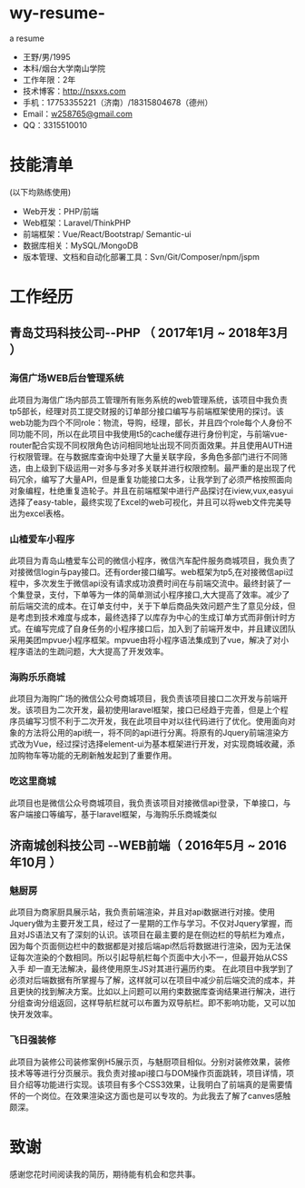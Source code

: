 # wy-resume-
a resume 
 - 王野/男/1995
 - 本科/烟台大学南山学院 
 - 工作年限：2年
 - 技术博客：http://nsxxs.com 
- 手机：17753355221（济南）/18315804678（德州）
- Email：w258765@gmail.com 
- QQ：3315510010
    
# 技能清单
(以下均熟练使用)
- Web开发：PHP/前端
- Web框架：Laravel/ThinkPHP
- 前端框架：Vue/React/Bootstrap/ Semantic-ui
- 数据库相关：MySQL/MongoDB
- 版本管理、文档和自动化部署工具：Svn/Git/Composer/npm/jspm

# 工作经历 


## 青岛艾玛科技公司--PHP （ 2017年1月 ~ 2018年3月 ）


### 海信广场WEB后台管理系统
此项目为海信广场内部员工管理所有账务系统的web管理系统，该项目中我负责tp5部长，经理对员工提交财报的订单部分接口编写与前端框架使用的探讨。该web功能为四个不同role：物流，导购，经理，部长，并且四个role每个人身份不同功能不同，所以在此项目中我使用t5的cache缓存进行身份判定，与前端vue-router配合实现不同权限角色访问相同地址出现不同页面效果。并且使用AUTH进行权限管理。在与数据库查询中处理了大量关联字段，多角色多部门进行不同筛选，由上级到下级运用一对多与多对多关联并进行权限控制。最严重的是出现了代码冗余，编写了大量API，但是重复功能接口太多，让我学到了必须严格按照面向对象编程，杜绝重复造轮子。并且在前端框架中进行产品探讨在iview,vux,easyui选择了easy-table，最终实现了Excel的web可视化，并且可以将web文件完美导出为excel表格。 

### 山楂爱车小程序
此项目为青岛山楂爱车公司的微信小程序，微信汽车配件服务商城项目，我负责了对接微信login与pay接口。还有order接口编写。web框架为tp5,在对接微信api过程中，多次发生于微信api没有请求成功浪费时间在与前端交流中。最终封装了一个集登录，支付，下单等为一体的简单测试小程序接口,大大提高了效率。减少了前后端交流的成本。在订单支付中，关于下单后商品失效问题产生了意见分歧，但是考虑到技术难度与成本，最终选择了以库存为中心的生成订单方式而非倒计时方式。在编写完成了自身任务的小程序接口后，加入到了前端开发中，并且建议团队采用美团mpvue小程序框架。mpvue由将小程序语法集成到了vue，解决了对小程序语法的生疏问题，大大提高了开发效率。


### 海购乐乐商城
此项目为海购广场的微信公众号商城项目，我负责该项目接口二次开发与前端开发。该项目为二次开发，最初使用laravel框架，接口已经趋于完善，但是上个程序员编写习惯不利于二次开发，我在此项目中对以往代码进行了优化。使用面向对象的方法将公用的api统一，将不同的api进行分离。将原有的Jquery前端渲染方式改为Vue，经过探讨选择element-ui为基本框架进行开发，对实现商城收藏，添加购物车等功能的无刷新触发起到了重要作用。


### 吃这里商城
此项目也是微信公众号商城项目，我负责该项目对接微信api登录，下单接口，与客户端接口等编写，基于laravel框架，与海购乐乐商城类似

## 济南城创科技公司 --WEB前端（ 2016年5月 ~ 2016年10月 ）

### 魅厨房
此项目为商家厨具展示站，我负责前端渲染，并且对api数据进行对接。使用Jquery做为主要开发工具，经过了一星期的工作与学习。不仅对Jquery掌握，而且对JS语法又有了深刻的认识。该项目在最主要的是在侧边栏的导航栏为难点，因为每个页面侧边栏中的数据都是对接后端api然后将数据进行渲染，因为无法保证每次渲染的个数相同。所以引起导航栏每个页面中大小不一，但最开始从CSS入手 却一直无法解决，最终使用原生JS对其进行遍历约束。
在此项目中我学到了必须对后端数据有所掌握与了解，这样就可以在项目中减少前后端交流的成本，并且更快的找到解决方案。比如以上问题可以用约束数据库查询结果进行解决，进行分组查询分组返回，这样导航栏就可以布置为双导航栏。即不影响功能，又可以加快开发效率。


### 飞日强装修
此项目为装修公司装修案例H5展示页，与魅厨项目相似。分别对装修效果，装修技术等等进行分页展示。我负责对接api接口与DOM操作页面跳转，项目详情，项目介绍等功能进行实现。该项目有多个CSS3效果，让我明白了前端真的是需要情怀的一个岗位。在效果渲染这方面也是可以专攻的。为此我去了解了canves感触颇深。
      
# 致谢
感谢您花时间阅读我的简历，期待能有机会和您共事。
      
